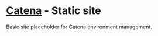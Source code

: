 # [Catena](https://github.com/alysoid/catena) - Static site

Basic site placeholder for Catena environment management.

